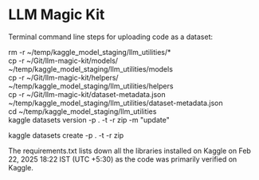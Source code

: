 # LLM Magic Kit

Terminal command line steps for uploading code as a dataset:  
  
rm -r ~/temp/kaggle_model_staging/llm_utilities/*  
cp -r ~/Git/llm-magic-kit/models/ ~/temp/kaggle_model_staging/llm_utilities/models  
cp -r ~/Git/llm-magic-kit/helpers/ ~/temp/kaggle_model_staging/llm_utilities/helpers  
cp -r ~/Git/llm-magic-kit/dataset-metadata.json ~/temp/kaggle_model_staging/llm_utilities/dataset-metadata.json  
cd ~/temp/kaggle_model_staging/llm_utilities  
kaggle datasets version -p . -t -r zip -m "update"  
  
kaggle datasets create -p . -t -r zip  
  
The requirements.txt lists down all the libraries installed on Kaggle on Feb 22, 2025 18:22 IST (UTC +5:30) as the code was primarily verified on Kaggle.  
